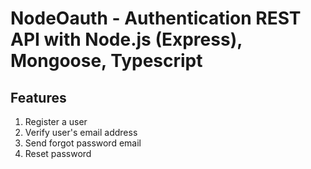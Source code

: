 # NodeOauth - Authentication REST API with Node.js (Express), Mongoose, Typescript

## Features
1. Register a user
2. Verify user's email address
3. Send forgot password email
4. Reset password